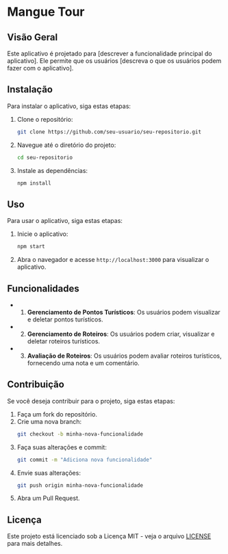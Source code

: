 # Mangue Tour

## Visão Geral
Este aplicativo é projetado para [descrever a funcionalidade principal do aplicativo]. Ele permite que os usuários [descreva o que os usuários podem fazer com o aplicativo].

## Instalação
Para instalar o aplicativo, siga estas etapas:

1. Clone o repositório:
   ```bash
   git clone https://github.com/seu-usuario/seu-repositorio.git
   ```
2. Navegue até o diretório do projeto:
   ```bash
   cd seu-repositorio
   ```
3. Instale as dependências:
   ```bash
   npm install
   ```

## Uso
Para usar o aplicativo, siga estas etapas:

1. Inicie o aplicativo:
   ```bash
   npm start
   ```
2. Abra o navegador e acesse `http://localhost:3000` para visualizar o aplicativo.

## Funcionalidades
- 1. **Gerenciamento de Pontos Turísticos**: Os usuários podem visualizar e deletar pontos turísticos.
- 2. **Gerenciamento de Roteiros**: Os usuários podem criar, visualizar e deletar roteiros turísticos.
- 3. **Avaliação de Roteiros**: Os usuários podem avaliar roteiros turísticos, fornecendo uma nota e um comentário.

## Contribuição
Se você deseja contribuir para o projeto, siga estas etapas:

1. Faça um fork do repositório.
2. Crie uma nova branch:
   ```bash
   git checkout -b minha-nova-funcionalidade
   ```
3. Faça suas alterações e commit:
   ```bash
   git commit -m "Adiciona nova funcionalidade"
   ```
4. Envie suas alterações:
   ```bash
   git push origin minha-nova-funcionalidade
   ```
5. Abra um Pull Request.

## Licença
Este projeto está licenciado sob a Licença MIT - veja o arquivo [LICENSE](LICENSE) para mais detalhes.
